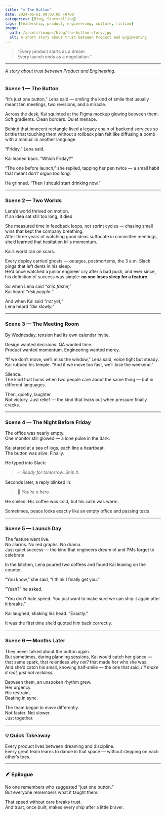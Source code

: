 ```yaml
---
title: "⚖️ The Button"
date: 2024-05-01 09:00:00 +0700
categories: [Blog, Storytelling]
tags: [leadership, product, engineering, culture, fiction]
image:
  path: /assets/images/blog/the-button-story.jpg
  alt: A short story about trust between Product and Engineering
---
```


> “Every product starts as a dream.  
> Every launch ends as a negotiation.”

---

_A story about trust between Product and Engineering._

---

### Scene 1 — The Button

“It’s just one button,” Lena said — smiling the kind of smile that usually meant ten meetings, two revisions, and a miracle.

Across the desk, Kai squinted at the Figma mockup glowing between them.  
Soft gradients. Clean borders. Quiet menace.

Behind that innocent rectangle lived a legacy chain of backend services so brittle that touching them without a rollback plan felt like diffusing a bomb with a manual in another language.

“Friday,” Lena said.

Kai leaned back. “Which Friday?”

“The one before launch,” she replied, tapping her pen twice — a small habit that meant _don’t argue too long._

He grinned. “Then I should start drinking now.”

---

### Scene 2 — Two Worlds

Lena’s world thrived on motion.  
If an idea sat still too long, it died.

She measured time in feedback loops, not sprint cycles — chasing small wins that kept the company breathing.  
After three years of watching good ideas suffocate in committee meetings, she’d learned that hesitation kills momentum.

Kai’s world ran on scars.

Every deploy carried ghosts — outages, postmortems, the 3 a.m. Slack pings that left dents in his sleep.  
He’d once watched a junior engineer cry after a bad push, and ever since, his definition of success was simple: **no one loses sleep for a feature.**

So when Lena said _“ship faster,”_  
Kai heard _“risk people.”_

And when Kai said _“not yet,”_  
Lena heard _“die slowly.”_

---

### Scene 3 — The Meeting Room

By Wednesday, tension had its own calendar invite.

Design wanted decisions. QA wanted time.  
Product wanted momentum. Engineering wanted mercy.

“If we don’t move, we’ll miss the window,” Lena said, voice tight but steady.  
Kai rubbed his temple. “And if we move too fast, we’ll lose the weekend.”

Silence.  
The kind that hums when two people care about the same thing — but in different languages.

Then, quietly, laughter.  
Not victory. Just relief — the kind that leaks out when pressure finally cracks.

---

### Scene 4 — The Night Before Friday

The office was nearly empty.  
One monitor still glowed — a lone pulse in the dark.

Kai stared at a sea of logs, each line a heartbeat.  
The button was alive. Finally.

He typed into Slack:

> ✅ _Ready for tomorrow. Ship it._

Seconds later, a reply blinked in:

> 🙌 _You’re a hero._

He smiled. His coffee was cold, but his calm was warm.

Sometimes, peace looks exactly like an empty office and passing tests.

---

### Scene 5 — Launch Day

The feature went live.  
No alarms. No red graphs. No drama.  
Just quiet success — the kind that engineers dream of and PMs forget to celebrate.

In the kitchen, Lena poured two coffees and found Kai leaning on the counter.

“You know,” she said, “I think I finally get you.”

“Yeah?” he asked.

“You don’t hate speed. You just want to make sure we can ship it again after it breaks.”

Kai laughed, shaking his head. “Exactly.”

It was the first time she’d quoted him back correctly.

---

### Scene 6 — Months Later

They never talked about the button again.  
But sometimes, during planning sessions, Kai would catch her glance — that same spark, that relentless _why not?_ that made her who she was.  
And she’d catch his small, knowing half-smile — the one that said, _I’ll make it real, just not reckless._

Between them, an unspoken rhythm grew.  
Her urgency.  
His restraint.  
Beating in sync.

The team began to move differently.  
Not faster. Not slower.  
Just together.

---

### 💡 Quick Takeaway

Every product lives between dreaming and discipline.  
Every great team learns to dance in that space — without stepping on each other’s toes.

---

### 🪶 Epilogue

No one remembers who suggested “just one button.”  
But everyone remembers what it taught them:

That speed without care breaks trust.  
And trust, once built, makes every ship after a little braver.
